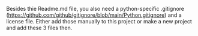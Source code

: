 Besides thie Readme.md file, you also need a python-specific .gitignore  (https://github.com/github/gitignore/blob/main/Python.gitignore) and a license file. Either add those manually to this project or make a new project and add these 3 files then.
